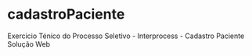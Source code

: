 # cadastroPaciente
Exercicio Ténico do Processo Seletivo - Interprocess - Cadastro Paciente Solução Web
